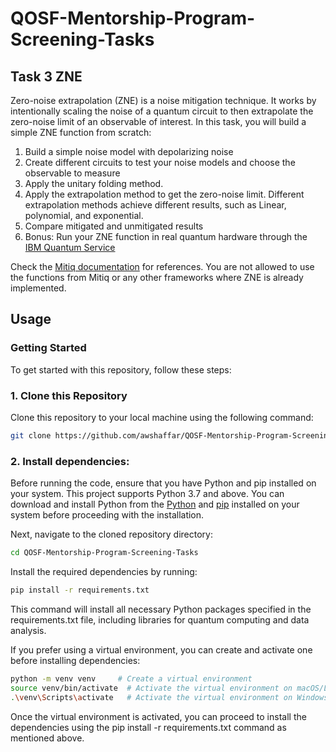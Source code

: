 # QOSF-Mentorship-Program-Screening-Tasks
## Task 3 ZNE

Zero-noise extrapolation (ZNE) is a noise mitigation technique. It works by intentionally scaling the noise of a quantum circuit to then extrapolate the zero-noise limit of an observable of interest. In this task, you will build a simple ZNE function from scratch:

1. Build a simple noise model with depolarizing noise 
2. Create different circuits to test your noise models and choose the observable to measure 
3. Apply the unitary folding method. 
4. Apply the extrapolation method to get the zero-noise limit. Different extrapolation methods achieve different results, such as Linear, polynomial, and exponential.
5. Compare mitigated and unmitigated results 
6. Bonus: Run your ZNE function in real quantum hardware through the [IBM Quantum Service](https://www.ibm.com/quantum)

Check the [Mitiq documentation](https://mitiq.readthedocs.io/en/stable/guide/zne-5-theory.html) for references. You are not allowed to use the functions from Mitiq or any other frameworks where ZNE is already implemented. 

## Usage

### Getting Started

To get started with this repository, follow these steps:

### 1. Clone this Repository
Clone this repository to your local machine using the following command:
```bash
git clone https://github.com/awshaffar/QOSF-Mentorship-Program-Screening-Tasks.git
```

### 2. Install dependencies:

Before running the code, ensure that you have Python and pip installed on your system. This project supports Python 3.7 and above. You can download and install Python from the [Python](https://www.python.org/downloads/) and [pip](https://pip.pypa.io/en/stable/installation/) installed on your system before proceeding with the installation. 

Next, navigate to the cloned repository directory:

```bash
cd QOSF-Mentorship-Program-Screening-Tasks
```

Install the required dependencies by running:

```bash
pip install -r requirements.txt
```

This command will install all necessary Python packages specified in the requirements.txt file, including libraries for quantum computing and data analysis.

If you prefer using a virtual environment, you can create and activate one before installing dependencies:

```bash
python -m venv venv     # Create a virtual environment
source venv/bin/activate  # Activate the virtual environment on macOS/Linux
.\venv\Scripts\activate   # Activate the virtual environment on Windows
```

Once the virtual environment is activated, you can proceed to install the dependencies using the pip install -r requirements.txt command as mentioned above.